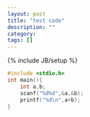 ```yaml
---
layout: post
title: "test code"
description: ""
category: 
tags: []
---
```

{% include JB/setup %}
```cpp
#include <stdio.h>
int main(){
	int a,b;
	scanf("%d%d",&a,&b);
	printf("%d\n",a+b);
}
```

